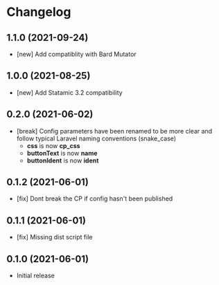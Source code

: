 # Changelog

## 1.1.0 (2021-09-24)

- [new] Add compatiblity with Bard Mutator

## 1.0.0 (2021-08-25)

- [new] Add Statamic 3.2 compatibility

## 0.2.0 (2021-06-02)

- [break] Config parameters have been renamed to be more clear and follow typical Laravel naming conventions (snake_case)
    - **css** is now **cp_css**
    - **buttonText** is now **name**
    - **buttonIdent** is now **ident**

## 0.1.2 (2021-06-01)

- [fix] Dont break the CP if config hasn't been published

## 0.1.1 (2021-06-01)

- [fix] Missing dist script file

## 0.1.0 (2021-06-01)

- Initial release
